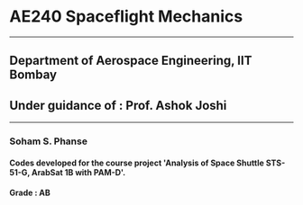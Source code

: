 # AE240 Spaceflight Mechanics
---
## Department of Aerospace Engineering, IIT Bombay
## Under guidance of : Prof. Ashok Joshi
---
### Soham S. Phanse
#### Codes developed for the course project 'Analysis of Space Shuttle STS-51-G, ArabSat 1B with PAM-D'.
#### Grade : AB
